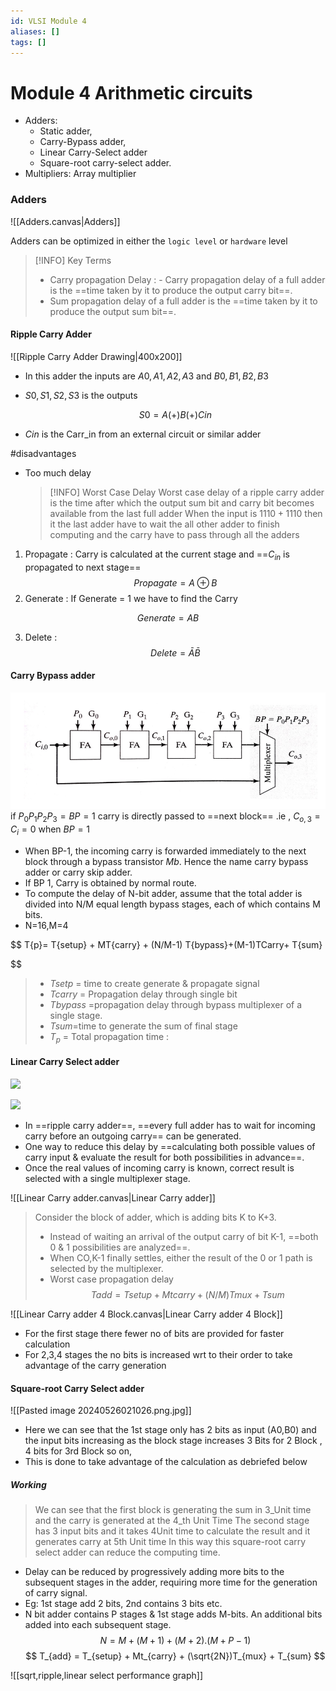 ```yaml
---
id: VLSI Module 4
aliases: []
tags: []
---
```

# Module 4 Arithmetic circuits
- Adders:
  - Static adder,
  - Carry-Bypass adder,
  - Linear Carry-Select adder
  - Square-root carry-select adder.
- Multipliers: Array multiplier

### Adders

![[Adders.canvas|Adders]]

Adders can be optimized in either the `logic level` or `hardware` level

> [!INFO] Key Terms
>
> - Carry propagation Delay : - Carry propagation delay of a full adder is the ==time taken by it to produce the output carry bit==.
> - Sum propagation delay of a full adder is the ==time taken by it to produce the output sum bit==.

#### Ripple Carry Adder

![[Ripple Carry Adder Drawing|400x200]]

- In this adder the inputs are $A0,A1,A2,A3$ and $B0,B1,B2,B3$
- $S0,S1,S2,S3$ is the outputs

  $$
  S0 = A(+)B(+)Cin
  $$

- $Cin$ is the Carr_in from an external circuit or similar adder

#disadvantages

- Too much delay
  > [!INFO] Worst Case Delay
  > Worst case delay of a ripple carry adder is the time after which the output sum bit and carry bit becomes available from the last full adder
  > When the input is $1110 + 1110$ then it the last adder have to wait the all other adder to finish computing and the carry have to pass through all the adders

1. Propagate : Carry is calculated at the current stage and ==$C_{in}$ is propagated to next stage==
   $$
   Propagate = A \oplus B
   $$
2. Generate : If Generate = 1 we have to find the Carry

$$
Generate = AB
$$

3. Delete :
   $$
   Delete =  {\bar A \bar B}
   $$

#### Carry Bypass adder

![](Pasted%20image%2020240417192854.png)
if $P_0P_1P_2P_3 = BP =1$ carry is directly passed to ==next block== .ie , $C_{o,3}= C_{i}= 0$ when $BP = 1$

- When BP-1, the incoming carry is forwarded immediately to the next block through a bypass transistor _Mb_. Hence the name carry bypass adder or carry skip adder.
- If BP 1, Carry is obtained by normal route.
- To compute the delay of N-bit adder, assume that the total adder is divided into N/M equal length bypass stages, each of which contains M bits.
- N=16,M=4

$$
T{p}= T{setup} + MT{carry} + (N/M-1) T{bypass}+(M-1)TCarry+ T{sum}


$$



> - $T{setp}$ = time to create generate & propagate signal
> - $T{carry}$ = Propagation delay through single bit
> - $T{bypass}$ =propagation delay through bypass multiplexer of a single stage.
> - $T{sum}$=time to generate the sum of final stage
> - $T_p$ = Total propagation time :

#### Linear Carry Select adder

![](https://upload.wikimedia.org/wikipedia/en/1/10/Carry-select-adder-detailed-block.png)

![](https://sp-uploads.s3.amazonaws.com/uploads/services/2882348/20220108013047_61d8e9473ad07_vlsi_square_root_carry_select_adder__6page1.png)

- In ==ripple carry adder==, ==every full adder has to wait for incoming carry before an outgoing carry== can be generated.
- One way to reduce this delay by ==calculating both possible values of carry input & evaluate the result for both possibilities in advance==.
- Once the real values of incoming carry is known, correct result is selected with a single multiplexer stage.

![[Linear Carry adder.canvas|Linear Carry adder]]



> Consider the block of adder, which is adding bits K to K+3.
>
> - Instead of waiting an arrival of the output carry of bit K-1, ==both 0 & 1 possibilities are analyzed==.
> - When CO,K-1 finally settles, either the result of the 0 or 1 path is selected by the multiplexer.
> - Worst case propagation delay  
>   $${Tadd}=T{setup} + Mt{carry} +(N/M)T{mux} + T{sum}$$

![[Linear Carry adder 4 Block.canvas|Linear Carry adder 4 Block]]

- For the first stage there fewer no of bits are provided for faster calculation
- For 2,3,4 stages the no bits is increased wrt to their order to take advantage of the carry generation

#### Square-root Carry Select adder
![[Pasted image 20240526021026.png.jpg]]
- Here we can see that the 1st stage only has 2 bits as input (A0,B0) and the input bits increasing as the block stage increases 3 Bits for 2 Block , 4 bits for 3rd Block so on,
- This is done to take advantage of the calculation as debriefed below

##### Working
> We can see that the first block is generating the sum in 3_Unit time and the carry is generated at the 4_th Unit Time
> The second stage has 3 input bits and it takes 4Unit time to calculate the result and it generates carry at 5th Unit time 
> In this way this square-root carry select adder can reduce the computing time.
﻿  
-  Delay can be reduced by progressively adding more bits to the subsequent stages in the adder, requiring more time for the generation of carry signal.  
- Eg: 1st stage add 2 bits, 2nd contains 3 bits etc.  
- N bit adder contains P stages & 1st stage adds M-bits. An additional bits added into each subsequent stage.  
$$
 N=M+(M+1)+(M+2). (M+P-1)
$$
$$
T_{add} = T_{setup} + Mt_{carry} + (\sqrt{2N})T_{mux} + T_{sum}
$$

![[sqrt,ripple,linear select performance graph]]


